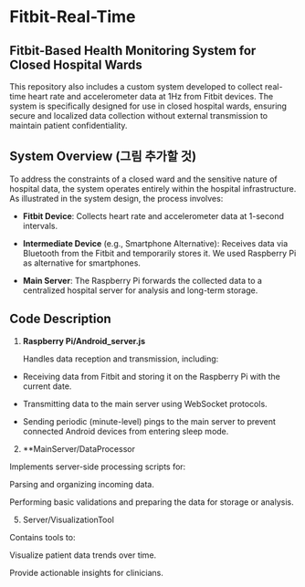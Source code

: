 # Fitbit-Real-Time

## Fitbit-Based Health Monitoring System for Closed Hospital Wards
This repository also includes a custom system developed to collect real-time heart rate and accelerometer data at 1Hz from Fitbit devices. The system is specifically designed for use in closed hospital wards, ensuring secure and localized data collection without external transmission to maintain patient confidentiality.

## System Overview (그림 추가할 것)
To address the constraints of a closed ward and the sensitive nature of hospital data, the system operates entirely within the hospital infrastructure. As illustrated in the system design, the process involves:

+ **Fitbit Device**: Collects heart rate and accelerometer data at 1-second intervals.

+ **Intermediate Device** (e.g., Smartphone Alternative): Receives data via Bluetooth from the Fitbit and temporarily stores it. We used Raspberry Pi as alternative for smartphones.

+ **Main Server**: The Raspberry Pi forwards the collected data to a centralized hospital server for analysis and long-term storage.

## Code Description
1. **Raspberry Pi/Android_server.js**
   
     Handles data reception and transmission, including:

  + Receiving data from Fitbit and storing it on the Raspberry Pi with the current date.

  + Transmitting data to the main server using WebSocket protocols.

  + Sending periodic (minute-level) pings to the main server to prevent connected Android devices from entering sleep mode.

2. **MainServer/DataProcessor

Implements server-side processing scripts for:

Parsing and organizing incoming data.

Performing basic validations and preparing the data for storage or analysis.

5. Server/VisualizationTool

Contains tools to:

Visualize patient data trends over time.

Provide actionable insights for clinicians.
